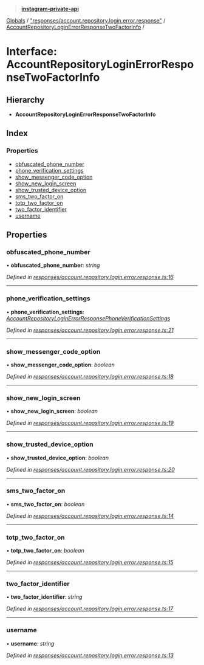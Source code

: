 > **[instagram-private-api](../README.md)**

[Globals](../README.md) / ["responses/account.repository.login.error.response"](../modules/_responses_account_repository_login_error_response_.md) / [AccountRepositoryLoginErrorResponseTwoFactorInfo](_responses_account_repository_login_error_response_.accountrepositoryloginerrorresponsetwofactorinfo.md) /

# Interface: AccountRepositoryLoginErrorResponseTwoFactorInfo

## Hierarchy

* **AccountRepositoryLoginErrorResponseTwoFactorInfo**

## Index

### Properties

* [obfuscated_phone_number](_responses_account_repository_login_error_response_.accountrepositoryloginerrorresponsetwofactorinfo.md#obfuscated_phone_number)
* [phone_verification_settings](_responses_account_repository_login_error_response_.accountrepositoryloginerrorresponsetwofactorinfo.md#phone_verification_settings)
* [show_messenger_code_option](_responses_account_repository_login_error_response_.accountrepositoryloginerrorresponsetwofactorinfo.md#show_messenger_code_option)
* [show_new_login_screen](_responses_account_repository_login_error_response_.accountrepositoryloginerrorresponsetwofactorinfo.md#show_new_login_screen)
* [show_trusted_device_option](_responses_account_repository_login_error_response_.accountrepositoryloginerrorresponsetwofactorinfo.md#show_trusted_device_option)
* [sms_two_factor_on](_responses_account_repository_login_error_response_.accountrepositoryloginerrorresponsetwofactorinfo.md#sms_two_factor_on)
* [totp_two_factor_on](_responses_account_repository_login_error_response_.accountrepositoryloginerrorresponsetwofactorinfo.md#totp_two_factor_on)
* [two_factor_identifier](_responses_account_repository_login_error_response_.accountrepositoryloginerrorresponsetwofactorinfo.md#two_factor_identifier)
* [username](_responses_account_repository_login_error_response_.accountrepositoryloginerrorresponsetwofactorinfo.md#username)

## Properties

###  obfuscated_phone_number

• **obfuscated_phone_number**: *string*

*Defined in [responses/account.repository.login.error.response.ts:16](https://github.com/dilame/instagram-private-api/blob/01eb399/src/responses/account.repository.login.error.response.ts#L16)*

___

###  phone_verification_settings

• **phone_verification_settings**: *[AccountRepositoryLoginErrorResponsePhoneVerificationSettings](_responses_account_repository_login_error_response_.accountrepositoryloginerrorresponsephoneverificationsettings.md)*

*Defined in [responses/account.repository.login.error.response.ts:21](https://github.com/dilame/instagram-private-api/blob/01eb399/src/responses/account.repository.login.error.response.ts#L21)*

___

###  show_messenger_code_option

• **show_messenger_code_option**: *boolean*

*Defined in [responses/account.repository.login.error.response.ts:18](https://github.com/dilame/instagram-private-api/blob/01eb399/src/responses/account.repository.login.error.response.ts#L18)*

___

###  show_new_login_screen

• **show_new_login_screen**: *boolean*

*Defined in [responses/account.repository.login.error.response.ts:19](https://github.com/dilame/instagram-private-api/blob/01eb399/src/responses/account.repository.login.error.response.ts#L19)*

___

###  show_trusted_device_option

• **show_trusted_device_option**: *boolean*

*Defined in [responses/account.repository.login.error.response.ts:20](https://github.com/dilame/instagram-private-api/blob/01eb399/src/responses/account.repository.login.error.response.ts#L20)*

___

###  sms_two_factor_on

• **sms_two_factor_on**: *boolean*

*Defined in [responses/account.repository.login.error.response.ts:14](https://github.com/dilame/instagram-private-api/blob/01eb399/src/responses/account.repository.login.error.response.ts#L14)*

___

###  totp_two_factor_on

• **totp_two_factor_on**: *boolean*

*Defined in [responses/account.repository.login.error.response.ts:15](https://github.com/dilame/instagram-private-api/blob/01eb399/src/responses/account.repository.login.error.response.ts#L15)*

___

###  two_factor_identifier

• **two_factor_identifier**: *string*

*Defined in [responses/account.repository.login.error.response.ts:17](https://github.com/dilame/instagram-private-api/blob/01eb399/src/responses/account.repository.login.error.response.ts#L17)*

___

###  username

• **username**: *string*

*Defined in [responses/account.repository.login.error.response.ts:13](https://github.com/dilame/instagram-private-api/blob/01eb399/src/responses/account.repository.login.error.response.ts#L13)*